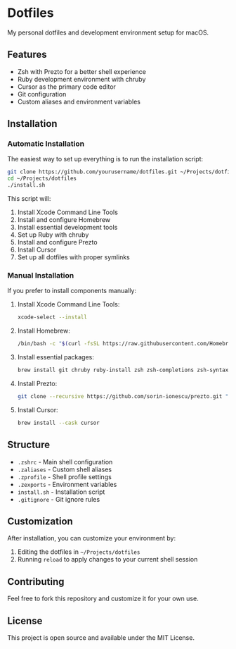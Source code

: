 # Dotfiles

My personal dotfiles and development environment setup for macOS.

## Features

- Zsh with Prezto for a better shell experience
- Ruby development environment with chruby
- Cursor as the primary code editor
- Git configuration
- Custom aliases and environment variables

## Installation

### Automatic Installation

The easiest way to set up everything is to run the installation script:

```bash
git clone https://github.com/yourusername/dotfiles.git ~/Projects/dotfiles
cd ~/Projects/dotfiles
./install.sh
```

This script will:
1. Install Xcode Command Line Tools
2. Install and configure Homebrew
3. Install essential development tools
4. Set up Ruby with chruby
5. Install and configure Prezto
6. Install Cursor
7. Set up all dotfiles with proper symlinks

### Manual Installation

If you prefer to install components manually:

1. Install Xcode Command Line Tools:
   ```bash
   xcode-select --install
   ```

2. Install Homebrew:
   ```bash
   /bin/bash -c "$(curl -fsSL https://raw.githubusercontent.com/Homebrew/install/HEAD/install.sh)"
   ```

3. Install essential packages:
   ```bash
   brew install git chruby ruby-install zsh zsh-completions zsh-syntax-highlighting
   ```

4. Install Prezto:
   ```bash
   git clone --recursive https://github.com/sorin-ionescu/prezto.git "${ZDOTDIR:-$HOME}/.zprezto"
   ```

5. Install Cursor:
   ```bash
   brew install --cask cursor
   ```

## Structure

- `.zshrc` - Main shell configuration
- `.zaliases` - Custom shell aliases
- `.zprofile` - Shell profile settings
- `.zexports` - Environment variables
- `install.sh` - Installation script
- `.gitignore` - Git ignore rules

## Customization

After installation, you can customize your environment by:

1. Editing the dotfiles in `~/Projects/dotfiles`
2. Running `reload` to apply changes to your current shell session

## Contributing

Feel free to fork this repository and customize it for your own use.

## License

This project is open source and available under the MIT License.
